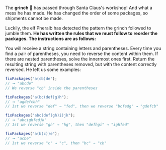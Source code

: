 The **grinch** 👹 has passed through Santa Claus's workshop! And what a mess he
has made. He has changed the order of some packages, so shipments cannot be
made.

Luckily, the elf Pheralb has detected the pattern the grinch followed to jumble
them. **He has written the rules that we must follow to reorder the packages.
The instructions are as follows:**

You will receive a string containing letters and parentheses. Every time you
find a pair of parentheses, you need to reverse the content within them. If
there are nested parentheses, solve the innermost ones first. Return the
resulting string with parentheses removed, but with the content correctly
reversed. He left us some examples:

```javascript
fixPackages("a(cb)de");
// ➞ "abcde"
// We reverse "cb" inside the parentheses

fixPackages("a(bc(def)g)h");
// ➞ "agdefcbh"
// 1st we reverse "def" → "fed", then we reverse "bcfedg" → "gdefcb"

fixPackages("abc(def(gh)i)jk");
// ➞ "abcighfedjk"
// 1st we reverse "gh" → "hg", then "defhgi" → "ighfed"

fixPackages("a(b(c))e");
// ➞ "acbe"
// 1st we reverse "c" → "c", then "bc" → "cb"
```
